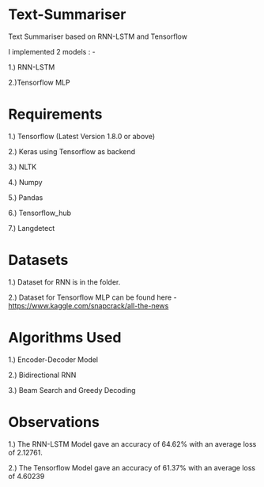 # Text-Summariser
Text Summariser based on RNN-LSTM and Tensorflow

I implemented 2 models : - 

1.) RNN-LSTM

2.)Tensorflow MLP

# Requirements

1.) Tensorflow (Latest Version 1.8.0 or above)

2.) Keras using Tensorflow as backend

3.) NLTK

4.) Numpy

5.) Pandas

6.) Tensorflow_hub

7.) Langdetect

# Datasets

1.) Dataset for RNN is in the folder.

2.) Dataset for Tensorflow MLP can be found here - https://www.kaggle.com/snapcrack/all-the-news

# Algorithms Used

1.) Encoder-Decoder Model

2.) Bidirectional RNN

3.) Beam Search and Greedy Decoding

# Observations

1.) The RNN-LSTM Model gave an accuracy of 64.62% with an average loss of 2.12761.

2.) The Tensorflow Model gave an accuracy of 61.37% with an average loss of 4.60239
